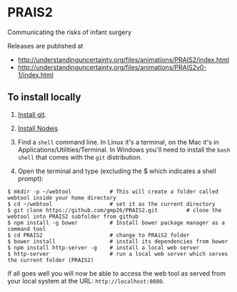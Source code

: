 PRAIS2
======

Communicating the risks of infant surgery

Releases are published at 

* http://understandinguncertainty.org/files/animations/PRAIS2/index.html
* http://understandinguncertainty.org/files/animations/PRAIS2v0-1/index.html

To install locally
------------------

1. [Install git](http://git-scm.com/downloads).

2. [Install Nodejs](https://nodejs.org/)

3. Find a `shell` command line. In Linux it's a terminal, on the Mac it's in Applications/Utilities/Terminal. In Windows you'll need to install the `bash shell` that comes with the `git` distribution.

4. Open the terminal and type (excluding the $ which indicates a shell prompt):
```
$ mkdir -p ~/webtool			# This will create a folder called webtool inside your home directory
$ cd ~/webtool					# set it as the current directory
$ git clone https://github.com/gmp26/PRAIS2.git 		# clone the webtool into PRAIS2 subfolder from github
$ npm install -g bower			# Install bower package manager as a command tool
$ cd PRAIS2						# change to PRAiS2 folder
$ bower install					# install its dependencies from bower
$ npm install http-server -g	# install a local web server
$ http-server 					# run a local web server which serves the current folder (PRAIS2)
```

If all goes well you will now be able to access the web tool as served from your local system at the URL:
`http://localhost:8080`.

